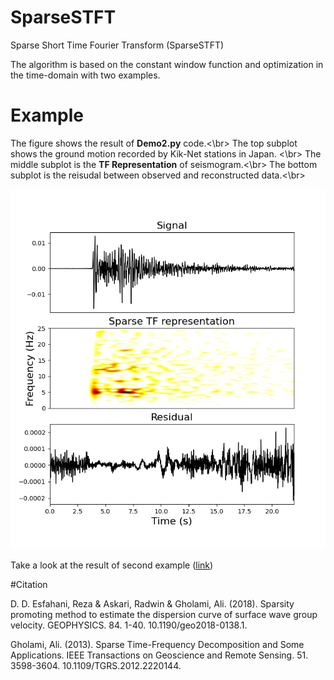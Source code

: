 # SparseSTFT
Sparse Short Time Fourier Transform (SparseSTFT)

The algorithm is based on the constant window function and optimization in the time-domain with two examples.

# Example 
The figure shows the result of **Demo2.py** code.<\br>
The top subplot shows the ground motion recorded by Kik-Net stations in Japan. <\br>
The middle subplot is the **TF Representation** of seismogram.<\br>
The bottom subplot is the reisudal between observed and reconstructed data.<\br>

![alt text](https://github.com/resfahani/SparseSTFT/blob/master/Figures/Demo2.png)

Take a look at the result of second example ([link](https://github.com/resfahani/SparseSTFT/blob/master/Figures/Demo1.png))

#Citation

D. D. Esfahani, Reza & Askari, Radwin & Gholami, Ali. (2018). Sparsity promoting method to estimate the dispersion curve of surface wave group velocity. GEOPHYSICS. 84. 1-40. 10.1190/geo2018-0138.1. 

Gholami, Ali. (2013). Sparse Time-Frequency Decomposition and Some Applications. IEEE Transactions on Geoscience and Remote Sensing. 51. 3598-3604. 10.1109/TGRS.2012.2220144. 

